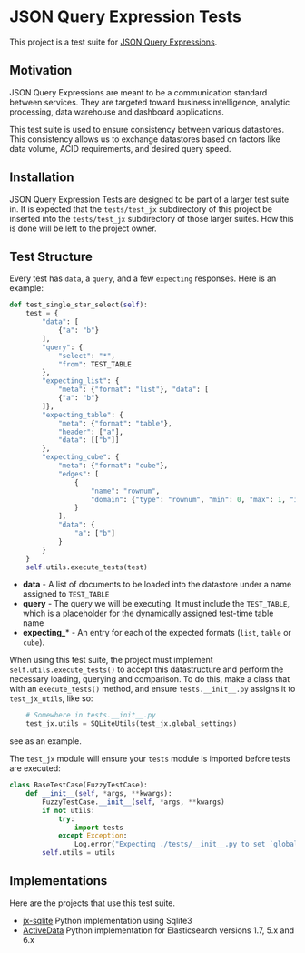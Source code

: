 # JSON Query Expression Tests

This project is a test suite for [JSON Query Expressions](https://github.com/klahnakoski/ActiveData/blob/dev/docs/jx.md).

## Motivation

JSON Query Expressions are meant to be a communication standard between services. They are targeted toward business intelligence, analytic processing, data warehouse and dashboard applications.  

This test suite is used to ensure consistency between various datastores. This consistency allows us to exchange datastores based on factors like data volume, ACID requirements, and desired query speed.  

## Installation

JSON Query Expression Tests are designed to be part of a larger test suite in. It is expected that the `tests/test_jx` subdirectory of this project be inserted into the `tests/test_jx` subdirectory of those larger suites.  How this is done will be left to the project owner.  

## Test Structure

Every test has `data`, a `query`, and a few `expecting` responses. Here is an example:

```python
def test_single_star_select(self):
    test = {
        "data": [
            {"a": "b"}
        ],
        "query": {
            "select": "*",
            "from": TEST_TABLE
        },
        "expecting_list": {
            "meta": {"format": "list"}, "data": [
            {"a": "b"}
        ]},
        "expecting_table": {
            "meta": {"format": "table"},
            "header": ["a"],
            "data": [["b"]]
        },
        "expecting_cube": {
            "meta": {"format": "cube"},
            "edges": [
                {
                    "name": "rownum",
                    "domain": {"type": "rownum", "min": 0, "max": 1, "interval": 1}
                }
            ],
            "data": {
                "a": ["b"]
            }
        }
    }
    self.utils.execute_tests(test)
```

* **data** - A list of documents to be loaded into the datastore under a name assigned to `TEST_TABLE`
* **query** - The query we will be executing. It must include the `TEST_TABLE`, which is a placeholder for the dynamically assigned test-time table name
* **expecting_*** - An entry for each of the expected formats (`list`, `table` or `cube`). 

When using this test suite, the project must implement `self.utils.execute_tests()` to accept this datastructure and perform the necessary loading, querying and comparison. To do this, make a class that with an `execute_tests()` method, and ensure `tests.__init__.py` assigns it to `test_jx_utils`, like so:  

```python
	# Somewhere in tests.__init__.py
    test_jx.utils = SQLiteUtils(test_jx.global_settings)
```
see <insert url here> as an example.

The `test_jx` module will ensure your `tests` module is imported before tests are executed: 

```python
class BaseTestCase(FuzzyTestCase):
    def __init__(self, *args, **kwargs):
        FuzzyTestCase.__init__(self, *args, **kwargs)
        if not utils:
            try:
                import tests
            except Exception:
                Log.error("Expecting ./tests/__init__.py to set `global_settings` and `utils` so tests can be run")
        self.utils = utils
```


## Implementations

Here are the projects that use this test suite. 

* [jx-sqlite](https://github.com/mozilla/jx-sqlite) Python implementation using Sqlite3
* [ActiveData](https://github.com/mozilla/ActiveData) Python implementation for Elasticsearch versions 1.7, 5.x and 6.x



  

